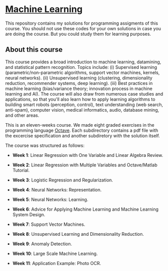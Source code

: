 # [Machine Learning](https://www.coursera.org/learn/machine-learning)

This repository contains my solutions for programming assigments of this
course. You should not use these codes for your own solutions in case you are
doing the course. But you could study them for learning purposes.

## About this course

This course provides a broad introduction to machine learning, datamining, and
statistical pattern recognition. Topics include: (i) Supervised learning
(parametric/non-parametric algorithms, support vector machines, kernels, neural networks).
(ii) Unsupervised learning (clustering, dimensionality reduction, recommender systems,
deep learning). (iii) Best practices in machine learning (bias/variance theory; innovation
process in machine learning and AI). The course will also draw from numerous case studies
and applications, so that you'll also learn how to apply learning algorithms to building smart
robots (perception, control), text understanding (web search, anti-spam), computer vision, medical
informatics, audio, database mining, and other areas.

This is an eleven-weeks course. We made eight graded exercises in the programming language
[Octave](https://www.gnu.org/software/octave/). Each subdirectory contains a pdf file with
the excercise specification and another subdiretory with the solution itself.

The course was structured as follows:

- **Week 1**: Linear Regression with One Variable and Linear Algebra Review.

- **Week 2**: Linear Regression with Multiple Variables and Octave/Matlab Tutorial.

- **Week 3**: Logistic Regression and Regularization.

- **Week 4**: Neural Networks: Representation.

- **Week 5**: Neural Networks: Learning.

- **Week 6**: Advice for Applying Machine Learning and Machine Learning System Design.

- **Week 7**: Support Vector Machines.

- **Week 8**: Unsupervised Learning and Dimensionality Reduction.

- **Week 9**: Anomaly Detection.

- **Week 10**: Large Scale Machine Learning.

- **Week 11**: Application Example: Photo OCR.
